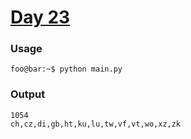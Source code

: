 # [Day 23](https://adventofcode.com/2024/day/23)
### Usage
```
foo@bar:~$ python main.py
```
### Output
```
1054
ch,cz,di,gb,ht,ku,lu,tw,vf,vt,wo,xz,zk
```